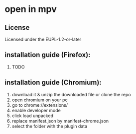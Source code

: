 # open in mpv

## License

Licensed under the EUPL-1.2-or-later

## installation guide (Firefox):
1. TODO

## installation guide (Chromium):
1. download it & unzip the downloaded file or clone the repo
2. open chromium on your pc
3. go to chrome://extensions/
4. enable developer mode
42. click load unpacked
55. replace manifest.json by manifest-chrome.json
69. select the folder with the plugin data
